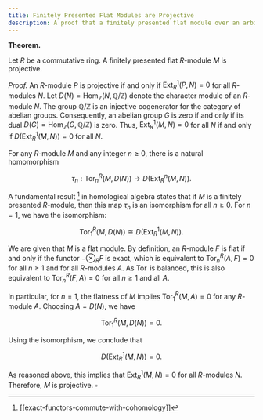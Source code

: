 ```yaml
---
title: Finitely Presented Flat Modules are Projective
description: A proof that a finitely presented flat module over an arbitrary ring is projective.
---
```


**Theorem.**

Let $R$ be a commutative ring. A finitely presented flat $R$-module $M$ is projective.

_Proof._
An $R$-module $P$ is projective if and only if $\operatorname{Ext}_R^1(P, N) = 0$ for all $R$-modules $N$. Let $D(N) = \operatorname{Hom}_{\mathbb{Z}}(N, \mathbb{Q}/\mathbb{Z})$ denote the character module of an $R$-module $N$. The group $\mathbb{Q}/\mathbb{Z}$ is an injective cogenerator for the category of abelian groups. Consequently, an abelian group $G$ is zero if and only if its dual $D(G) = \operatorname{Hom}_{\mathbb{Z}}(G, \mathbb{Q}/\mathbb{Z})$ is zero. Thus, $\operatorname{Ext}_R^1(M, N) = 0$ for all $N$ if and only if $D(\operatorname{Ext}_R^1(M, N)) = 0$ for all $N$.

For any $R$-module $M$ and any integer $n \ge 0$, there is a natural homomorphism

$$
\tau_n: \operatorname{Tor}_n^R(M, D(N)) \longrightarrow D(\operatorname{Ext}_R^n(M, N)) .
$$

A fundamental result [^1] in homological algebra states that if $M$ is a finitely presented $R$-module, then this map $\tau_n$ is an isomorphism for all $n \ge 0$. For $n=1$, we have the isomorphism:

$$
\operatorname{Tor}_1^R(M, D(N)) \cong D(\operatorname{Ext}_R^1(M, N)) .
$$

We are given that $M$ is a flat module. By definition, an $R$-module $F$ is flat if and only if the functor $-\otimes_R F$ is exact, which is equivalent to $\operatorname{Tor}_n^R(A, F) = 0$ for all $n \ge 1$ and for all $R$-modules $A$. As $\operatorname{Tor}$ is balanced, this is also equivalent to $\operatorname{Tor}_n^R(F, A) = 0$ for all $n \ge 1$ and all $A$.

In particular, for $n=1$, the flatness of $M$ implies $\operatorname{Tor}_1^R(M, A) = 0$ for any $R$-module $A$. Choosing $A = D(N)$, we have

$$
\operatorname{Tor}_1^R(M, D(N)) = 0 .
$$

Using the isomorphism, we conclude that

$$
D(\operatorname{Ext}_R^1(M, N)) = 0 .
$$

As reasoned above, this implies that $\operatorname{Ext}_R^1(M, N) = 0$ for all $R$-modules $N$. Therefore, $M$ is projective. $\square$

[^1]: [[exact-functors-commute-with-cohomology]]